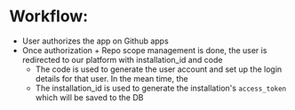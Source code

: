 
# Workflow:


- User authorizes the app on Github apps
- Once authorization + Repo scope management is done, the user is redirected to our platform with installation_id and code
    - The code is used to generate the user account and set up the login details for that user. In the mean time, the 
    - The installation_id is used to generate the installation's `access_token` which will be saved to the DB